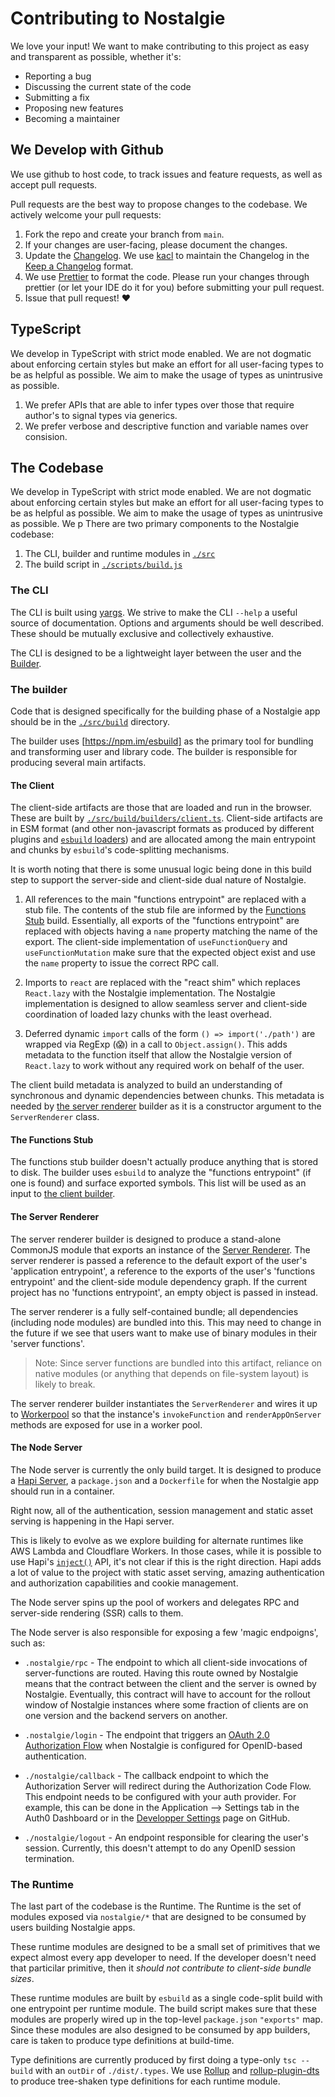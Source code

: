 # Contributing to Nostalgie

We love your input! We want to make contributing to this project as easy and transparent as possible, whether it's:

- Reporting a bug
- Discussing the current state of the code
- Submitting a fix
- Proposing new features
- Becoming a maintainer

## We Develop with Github

We use github to host code, to track issues and feature requests, as well as accept pull requests.

Pull requests are the best way to propose changes to the codebase. We actively welcome your pull requests:

1. Fork the repo and create your branch from `main`.
1. If your changes are user-facing, please document the changes.
1. Update the [Changelog](../CHANGELOG.md). We use [kacl](https://npm.im/kacl) to maintain the Changelog in the [Keep a Changelog](https://keepachangelog.com/en/1.0.0/) format.
1. We use [Prettier](https://npm.im/prettier) to format the code. Please run your changes through prettier (or let your IDE do it for you) before submitting your pull request.
1. Issue that pull request! ❤️

## TypeScript

We develop in TypeScript with strict mode enabled. We are not dogmatic about enforcing certain styles but make an effort for all user-facing types to be as helpful as possible. We aim to make the usage of types as unintrusive as possible.

1. We prefer APIs that are able to infer types over those that require author's to signal types via generics.
1. We prefer verbose and descriptive function and variable names over consision. 

## The Codebase

We develop in TypeScript with strict mode enabled. We are not dogmatic about enforcing certain styles but make an effort for all user-facing types to be as helpful as possible. We aim to make the usage of types as unintrusive as possible. We p There are two primary components to the Nostalgie codebase:

1. The CLI, builder and runtime modules in [`./src`](../src)
1. The build script in [`./scripts/build.js`](../scripts/build.js)

### The CLI

The CLI is built using [yargs](https://npm.im/yargs). We strive to make the CLI `--help` a useful source of documentation. Options and arguments should be well described. These should be mutually exclusive and collectively exhaustive.

The CLI is designed to be a lightweight layer between the user and the [Builder](#the-builder).

### The builder

Code that is designed specifically for the building phase of a Nostalgie app should be in the [`./src/build`](../src/build) directory.

The builder uses [https://npm.im/esbuild] as the primary tool for bundling and transforming user and library code. The builder is responsible for producing several main artifacts.

#### The Client

The client-side artifacts are those that are loaded and run in the browser. These are built by [`./src/build/builders/client.ts`](../src/build/builders/client.ts). Client-side artifacts are in ESM format (and other non-javascript formats as produced by different plugins and [`esbuild` loaders](https://esbuild.github.io/content-types/)) and are allocated among the main entrypoint and chunks by `esbuild`'s code-splitting mechanisms.
  
It is worth noting that there is some unusual logic being done in this build step to support the server-side and client-side dual nature of Nostalgie.

1. All references to the main "functions entrypoint" are replaced with a stub file. The contents of the stub file are informed by the [Functions Stub](#the-functions-stub) build. Essentially, all exports of the "functions entrypoint" are replaced with objects having a `name` property matching the name of the export. The client-side implementation of `useFunctionQuery` and `useFunctionMutation` make sure that the expected object exist and use the `name` property to issue the correct RPC call.

1. Imports to `react` are replaced with the "react shim" which replaces `React.lazy` with the Nostalgie implementation. The Nostalgie implementation is designed to allow seamless server and client-side coordination of loaded lazy chunks with the least overhead.

1. Deferred dynamic `import` calls of the form `() => import('./path')` are wrapped via RegExp (😱) in a call to `Object.assign()`. This adds metadata to the function itself that allow the Nostalgie version of `React.lazy` to work without any required work on behalf of the user.

The client build metadata is analyzed to build an understanding of synchronous and dynamic dependencies between chunks. This metadata is needed by [the server renderer](#the-server-renderer) builder as it is a constructor argument to the `ServerRenderer` class.

#### The Functions Stub

The functions stub builder doesn't actually produce anything that is stored to disk. The builder uses `esbuild` to analyze the "functions entrypoint" (if one is found) and surface exported symbols. This list will be used as an input to [the client builder](#the-client).

#### The Server Renderer

The server renderer builder is designed to produce a stand-alone CommonJS module that exports an instance of the [Server Renderer](../src/runtime/internal/renderer/renderer.tsx). The server renderer is passed a reference to the default export of the user's 'application entrypoint', a reference to the exports of the user's 'functions entrypoint' and the client-side module dependency graph. If the current project has no 'functions entrypoint', an empty object is passed in instead.

The server renderer is a fully self-contained bundle; all dependencies (including node modules) are bundled into this. This may need to change in the future if we see that users want to make use of binary modules in their 'server functions'.

> Note: Since server functions are bundled into this artifact, reliance on native modules (or anything that depends on file-system layout) is likely to break.

The server renderer builder instantiates the `ServerRenderer` and wires it up to [Workerpool](https://npm.im/workerpool) so that the instance's `invokeFunction` and `renderAppOnServer` methods are exposed for use in a worker pool.

#### The Node Server

The Node server is currently the only build target. It is designed to produce a [Hapi Server](https://npm.im/@hapi/hapi), a `package.json` and a `Dockerfile` for when the Nostalgie app should run in a container.

Right now, all of the authentication, session management and static asset serving is happening in the Hapi server.

This is likely to evolve as we explore building for alternate runtimes like AWS Lambda and Cloudflare Workers. In those cases, while it is possible to use Hapi's [`inject()`](https://hapi.dev/api/?v=20.1.0#-await-serverinjectoptions) API, it's not clear if this is the right direction. Hapi adds a lot of value to the project with static asset serving, amazing authentication and authorization capabilities and cookie management.

The Node server spins up the pool of workers and delegates RPC and server-side rendering (SSR) calls to them.

The Node server is also responsible for exposing a few 'magic endpoigns', such as:

- `.nostalgie/rpc` - The endpoint to which all client-side invocations of server-functions are routed. Having this route owned by Nostalgie means that the contract between the client and the server is owned by Nostalgie. Eventually, this contract will have to account for the rollout window of Nostalgie instances where some fraction of clients are on one version and the backend servers on another.

- `.nostalgie/login` - The endpoint that triggers an [OAuth 2.0 Authorization Flow](https://oauth.net/2/grant-types/authorization-code/) when Nostalgie is configured for OpenID-based authentication.

- `./nostalgie/callback` - The callback endpoint to which the Authorization Server will redirect during the Authorization Code Flow. This endpoint needs to be configured with your auth provider. For example, this can be done in the Application --> Settings tab in the Auth0 Dashboard or in the [Developper Settings](https://github.com/settings/developers) page on GitHub.

- `./nostalgie/logout` - An endpoint responsible for clearing the user's session. Currently, this doesn't attempt to do any OpenID session termination.

### The Runtime

The last part of the codebase is the Runtime. The Runtime is the set of modules exposed via `nostalgie/*` that are designed to be consumed by users building Nostalgie apps.

These runtime modules are designed to be a small set of primitives that we expect almost every app developer to need. If the developer doesn't need that particilar primitive, then it *should not contribute to client-side bundle sizes*.

These runtime modules are built by `esbuild` as a single code-split build with one entrypoint per runtime module. The build script makes sure that these modules are properly wired up in the top-level `package.json` `"exports"` map. Since these modules are also designed to be consumed by app builders, care is taken to produce type definitions at build-time.

Type definitions are currently produced by first doing a type-only `tsc --build` with an `outDir` of `./dist/.types`. We use [Rollup](https://rollupjs.org) and [rollup-plugin-dts](https://npm.im/rollup-plugin-dts) to produce tree-shaken type definitions for each runtime module.